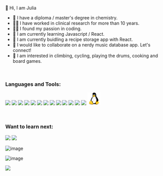 👋 Hi, I am Julia
- 🧪️  I have a diploma / master's degree in chemistry.
- 👩‍🔬️  I have worked in clinical research for more than 10 years.
- 👩‍💻️  I found my passion in coding.
- 🌱  I am currently learning Javascript / React.
- 🔭  I am currently buidling a recipe storage app with React.
- 👯  I would like to collaborate on a nerdy music database app. Let's connect!
- 👀  I am interested in climbing, cycling, playing the drums, cooking and board games.
<br>

<h3>Languages and Tools:</h3>
<p>
  <img src="https://cdn.jsdelivr.net/gh/devicons/devicon/icons/html5/html5-original-wordmark.svg" height=40px />
  <img src="https://cdn.jsdelivr.net/gh/devicons/devicon/icons/css3/css3-original-wordmark.svg" height=40px />
  <img src="https://cdn.jsdelivr.net/gh/devicons/devicon/icons/sass/sass-original.svg" height=40px height=40px />
  <img src="https://cdn.jsdelivr.net/gh/devicons/devicon/icons/bootstrap/bootstrap-original.svg" height=40px />
  <img src="https://cdn.jsdelivr.net/gh/devicons/devicon/icons/javascript/javascript-original.svg" height=40px />
  <img src="https://cdn.jsdelivr.net/gh/devicons/devicon/icons/react/react-original.svg" height=40px />
  <img src="https://cdn.jsdelivr.net/gh/devicons/devicon/icons/ruby/ruby-original.svg" height=40px />
  <img src="https://cdn.jsdelivr.net/gh/devicons/devicon/icons/rails/rails-plain-wordmark.svg" height=40px />
  <img src="https://cdn.jsdelivr.net/gh/devicons/devicon/icons/postgresql/postgresql-original.svg" height=40px />
  <img src="https://cdn.jsdelivr.net/gh/devicons/devicon/icons/git/git-original.svg" height=40px />
  <img src="https://cdn.jsdelivr.net/gh/devicons/devicon/icons/github/github-original.svg" height=40px />
  <img src="https://cdn.jsdelivr.net/gh/devicons/devicon/icons/heroku/heroku-original.svg" height=40px />
  <img src="https://cdn.jsdelivr.net/gh/devicons/devicon/icons/vscode/vscode-original.svg" height=40px />
  <img src="https://raw.githubusercontent.com/devicons/devicon/master/icons/linux/linux-original.svg" height=40px />
</p>
<br>

<h3>Want to learn next:</h3>
<p>
  <img src="https://cdn.jsdelivr.net/gh/devicons/devicon/icons/tailwindcss/tailwindcss-plain.svg" height=40px />
  <img src="https://cdn.jsdelivr.net/gh/devicons/devicon/icons/nestjs/nestjs-plain.svg" height=40px />
</p>

![image](https://github.com/JuliaKleber/JuliaKleber/assets/142741980/2fff13d0-fe41-4a11-b0f4-c50bfc1dd850)

![image](https://github.com/JuliaKleber/JuliaKleber/assets/142741980/ba02b3e3-e858-4206-bbf0-5f18cd3f9cbe)
<br>

<p><img align="left" src="https://github-readme-stats.vercel.app/api?username=juliakleber&show_icons=true&locale=en" /></p>
